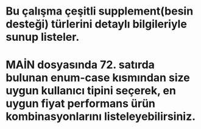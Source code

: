 #  Bu çalışma çeşitli supplement(besin desteği) türlerini detaylı bilgileriyle sunup listeler.
# MAİN dosyasında 72. satırda bulunan enum-case kısmından size uygun kullanıcı tipini seçerek, en uygun fiyat performans ürün kombinasyonlarını listeleyebilirsiniz.




